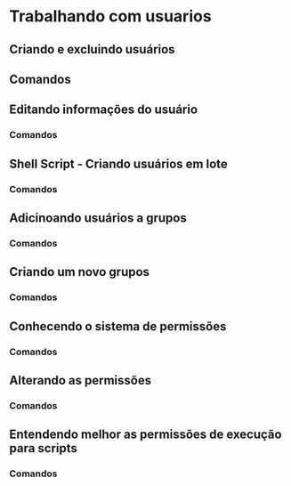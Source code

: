 # Trabalhando com usuarios

## Criando e excluindo usuários

## Comandos

## Editando informações do usuário 

### Comandos

##  Shell Script - Criando usuários em lote

### Comandos

##  Adicinoando usuários a grupos

### Comandos

##  Criando um novo grupos

### Comandos

##  Conhecendo o sistema de permissões

### Comandos

##  Alterando as permissões

### Comandos

##  Entendendo melhor as permissões de execução para scripts

### Comandos
